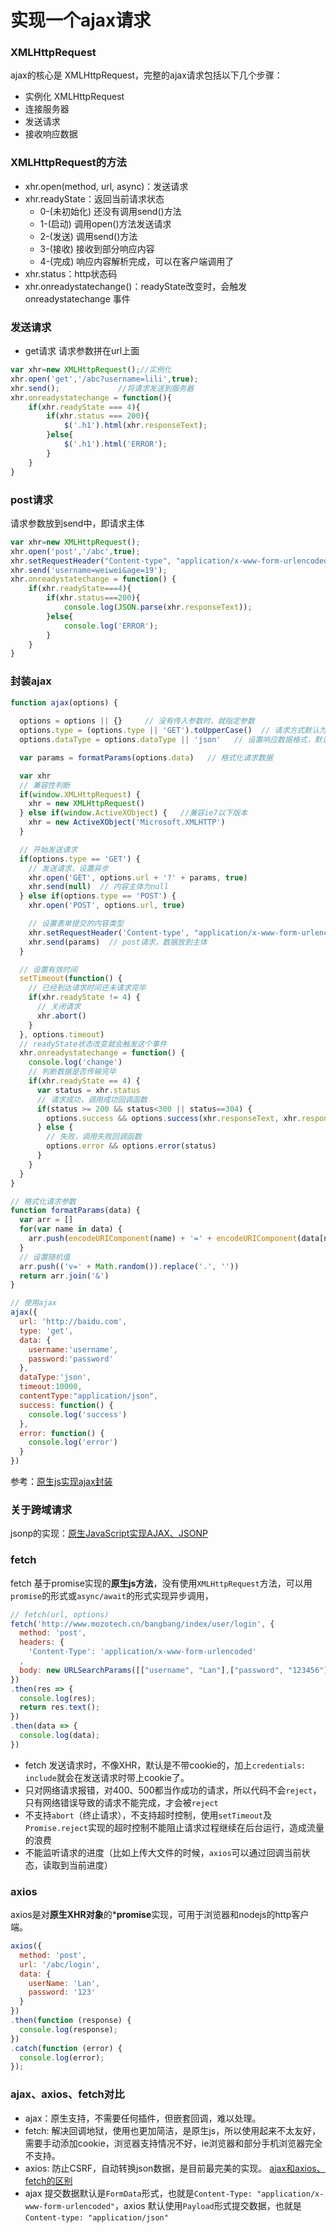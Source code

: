 # 实现一个ajax请求
### XMLHttpRequest
ajax的核心是 XMLHttpRequest，完整的ajax请求包括以下几个步骤：
- 实例化 XMLHttpRequest
- 连接服务器
- 发送请求
- 接收响应数据

### XMLHttpRequest的方法
- xhr.open(method, url, async)：发送请求
- xhr.readyState：返回当前请求状态
  - 0-(未初始化) 还没有调用send()方法
  - 1-(启动) 调用open()方法发送请求
  - 2-(发送) 调用send()方法  
  - 3-(接收) 接收到部分响应内容
  - 4-(完成) 响应内容解析完成，可以在客户端调用了
- xhr.status：http状态码
- xhr.onreadystatechange()：readyState改变时，会触发onreadystatechange 事件

### 发送请求
- get请求
请求参数拼在url上面

```javascript
var xhr=new XMLHttpRequest();//实例化
xhr.open('get','/abc?username=lili',true);
xhr.send();				//将请求发送到服务器
xhr.onreadystatechange = function(){
    if(xhr.readyState === 4){
        if(xhr.status === 200){
            $('.h1').html(xhr.responseText);
        }else{
            $('.h1').html('ERROR');
        }
    }
}
```
### post请求
请求参数放到send中，即请求主体

```javascript
var xhr=new XMLHttpRequest();
xhr.open('post','/abc',true);
xhr.setRequestHeader("Content-type", "application/x-www-form-urlencoded");
xhr.send('username=weiwei&age=19');
xhr.onreadystatechange = function() {
    if(xhr.readyState===4){
        if(xhr.status===200){
            console.log(JSON.parse(xhr.responseText));
        }else{
            console.log('ERROR');
        }
    }
}
```

### 封装ajax
```javascript
function ajax(options) {
  
  options = options || {}     // 没有传入参数时，就指定参数
  options.type = (options.type || 'GET').toUpperCase()  // 请求方式默认为大写
  options.dataType = options.dataType || 'json'   // 设置响应数据格式，默认为json

  var params = formatParams(options.data)   // 格式化请求数据

  var xhr
  // 兼容性判断
  if(window.XMLHttpRequest) {
    xhr = new XMLHttpRequest()
  } else if(window.ActiveXObject) {   //兼容ie7以下版本
    xhr = new ActiveXObject('Microsoft.XMLHTTP')
  }

  // 开始发送请求
  if(options.type == 'GET') {
    // 发送请求，设置异步
    xhr.open('GET', options.url + '?' + params, true)
    xhr.send(null)  // 内容主体为null
  } else if(options.type == 'POST') {
    xhr.open('POST', options.url, true)

    // 设置表单提交的内容类型
    xhr.setRequestHeader('Content-type', "application/x-www-form-urlencoded")
    xhr.send(params)  // post请求，数据放到主体
  }

  // 设置有效时间
  setTimeout(function() {
    // 已经到达请求时间还未请求完毕
    if(xhr.readyState != 4) {
      // 关闭请求
      xhr.abort()
    }
  }, options.timeout)
  // readyState状态改变就会触发这个事件
  xhr.onreadystatechange = function() {
    console.log('change')
    // 判断数据是否传输完毕
    if(xhr.readyState == 4) {
      var status = xhr.status
      // 请求成功，调用成功回调函数
      if(status >= 200 && status<300 || status==304) {
        options.success && options.success(xhr.responseText, xhr.responseXML)
      } else {
        // 失败，调用失败回调函数
        options.error && options.error(status)
      }
    }
  }
}

// 格式化请求参数
function formatParams(data) {
  var arr = []
  for(var name in data) {
    arr.push(encodeURIComponent(name) + '=' + encodeURIComponent(data[name]))
  }
  // 设置随机值
  arr.push(('v=' + Math.random()).replace('.', ''))
  return arr.join('&')
}

// 使用ajax
ajax({
  url: 'http://baidu.com',
  type: 'get',
  data: {
    username:'username',
    password:'password'
  },
  dataType:'json',
  timeout:10000,
  contentType:"application/json",
  success: function() {
    console.log('success')
  }, 
  error: function() {
    console.log('error')
  }
})
```

参考：[原生js实现ajax封装](https://www.cnblogs.com/qing-5/p/11368009.html)
### 关于跨域请求
jsonp的实现：[原生JavaScript实现AJAX、JSONP](https://laixiazheteng.com/article/page/id/AASiankfBJWp)

### fetch
fetch 基于promise实现的**原生js方法**，没有使用`XMLHttpRequest`方法，可以用`promise`的形式或`async/await`的形式实现异步调用，

```javascript
// fetch(url, options)
fetch('http://www.mozotech.cn/bangbang/index/user/login', {
  method: 'post',
  headers: {
    'Content-Type': 'application/x-www-form-urlencoded'
  ,
  body: new URLSearchParams([["username", "Lan"],["password", "123456"]]).toString()
})
.then(res => {
  console.log(res);
  return res.text();
})
.then(data => {
  console.log(data);
})
```

- fetch 发送请求时，不像XHR，默认是不带cookie的，加上`credentials: include`就会在发送请求时带上cookie了。
- 只对网络请求报错，对400、500都当作成功的请求，所以代码不会`reject`，只有网络错误导致的请求不能完成，才会被`reject`
- 不支持`abort`（终止请求），不支持超时控制，使用`setTimeout`及`Promise.reject`实现的超时控制不能阻止请求过程继续在后台运行，造成流量的浪费
- 不能监听请求的进度（比如上传大文件的时候，`axios`可以通过回调当前状态，读取到当前进度）

### axios
axios是对**原生XHR对象**的***promise**实现，可用于浏览器和nodejs的http客户端。

```javascript
axios({
  method: 'post',
  url: '/abc/login',
  data: {
    userName: 'Lan',
    password: '123'
  }
})
.then(function (response) {
  console.log(response);
})
.catch(function (error) {
  console.log(error);
});
```

### ajax、axios、fetch对比
- ajax：原生支持，不需要任何插件，但嵌套回调，难以处理。
- fetch: 解决回调地狱，使用也更加简洁，是原生js，所以使用起来不太友好，需要手动添加cookie，浏览器支持情况不好，ie浏览器和部分手机浏览器完全不支持。
- axios: 防止CSRF，自动转换json数据，是目前最完美的实现。
[ajax和axios、fetch的区别](https://www.jianshu.com/p/8bc48f8fde75)
- ajax 提交数据默认是`FormData`形式，也就是`Content-Type: "application/x-www-form-urlencoded"`，axios 默认使用`Payload`形式提交数据，也就是`Content-type: "application/json"`


